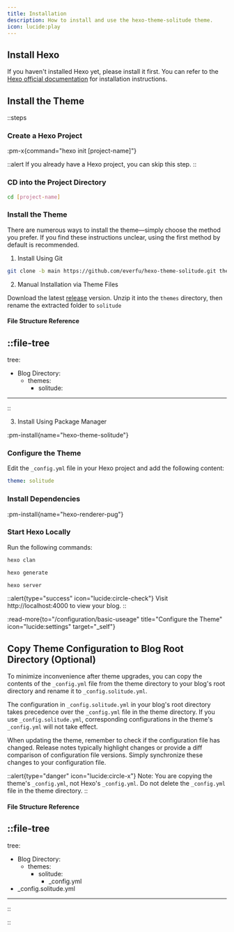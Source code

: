 ```yaml
---
title: Installation 
description: How to install and use the hexo-theme-solitude theme.
icon: lucide:play
---
```


## Install Hexo

If you haven't installed Hexo yet, please install it first. You can refer to the [Hexo official documentation](https://hexo.io/docs/index.html) for installation instructions.

## Install the Theme

::steps
### Create a Hexo Project

:pm-x{command="hexo init [project-name]"}

::alert
If you already have a Hexo project, you can skip this step.
::

### CD into the Project Directory

```bash
cd [project-name]
```

### Install the Theme

There are numerous ways to install the theme—simply choose the method you prefer. If you find these instructions unclear, using the first method by default is recommended.

1. Install Using Git 

```bash
git clone -b main https://github.com/everfu/hexo-theme-solitude.git themes/solitude
```

2. Manual Installation via Theme Files

Download the latest [release](https://github.com/everfu/hexo-theme-solitude/releases) version. Unzip it into the `themes` directory, then rename the extracted folder to `solitude`

#### File Structure Reference
::file-tree
---
tree:
  - Blog Directory:
    - themes:
      - solitude:
---
::

3. Install Using Package Manager

:pm-install{name="hexo-theme-solitude"}


### Configure the Theme

Edit the `_config.yml` file in your Hexo project and add the following content:

```yaml
theme: solitude
```

### Install Dependencies

:pm-install{name="hexo-renderer-pug"}

### Start Hexo Locally

Run the following commands:

```bash
hexo clan
```

```bash
hexo generate
```

```bash
hexo server
```

::alert{type="success" icon="lucide:circle-check"}
Visit http://localhost:4000 to view your blog.
::

:read-more{to="/configuration/basic-useage" title="Configure the Theme" icon="lucide:settings" target="_self"}

## Copy Theme Configuration to Blog Root Directory (Optional)

To minimize inconvenience after theme upgrades, you can copy the contents of the `_config.yml` file from the theme directory to your blog's root directory and rename it to `_config.solitude.yml`.

The configuration in `_config.solitude.yml` in your blog's root directory takes precedence over the `_config.yml` file in the theme directory. If you use `_config.solitude.yml`, corresponding configurations in the theme's `_config.yml` will not take effect.

When updating the theme, remember to check if the configuration file has changed. Release notes typically highlight changes or provide a diff comparison of configuration file versions. Simply synchronize these changes to your configuration file.

::alert{type="danger" icon="lucide:circle-x"}
Note:
You are copying the theme's `_config.yml`, not Hexo's `_config.yml`.
Do not delete the `_config.yml` file in the theme directory.
::

#### File Structure Reference
::file-tree
---
tree:
  - Blog Directory:
    - themes:
      - solitude:
        - _config.yml     
  - _config.solitude.yml
---
::

::